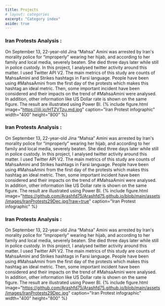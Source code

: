 ```yaml
---
title: Projects
# layout: categories
excerpt: "Category index"
aside: true
---
```


### Iran Protests Analysis : 
On September 13, 22-year-old Jina “Mahsa” Amini was arrested by Iran's morality police for “improperly” wearing her hijab, and according to her family and local media, severely beaten. She died three days later while still in police custody. In this project, I analysed twitter activity around this matter. 
I used Twitter API V2. The main metrics of this study are counts of MahsaAmini and Strikes hashtags in Farsi language. People have been using #MahsaAmini from the first day of the protests which makes this hashtag an ideal metric. Then, some important incident have been considered and their impacts on the trend of #MahsaAmini were analysed. In addition, other information like US Dollar rate is shown on the same figure. The result are illustrated using Power BI.
{% include figure.html image="https://iili.io/HTZVTzu.md.jpg" caption="Iran Protest infographic"  width="400" height="800" %}

### Iran Protests Analysis : 
On September 13, 22-year-old Jina “Mahsa” Amini was arrested by Iran's morality police for “improperly” wearing her hijab, and according to her family and local media, severely beaten. She died three days later while still in police custody. In this project, I analysed twitter activity around this matter. 
I used Twitter API V2. The main metrics of this study are counts of MahsaAmini and Strikes hashtags in Farsi language. People have been using #MahsaAmini from the first day of the protests which makes this hashtag an ideal metric. Then, some important incident have been considered and their impacts on the trend of #MahsaAmini were analysed. In addition, other information like US Dollar rate is shown on the same figure. The result are illustrated using Power BI.
{% include figure.html image="https://github.com/Arashfd75/Arashfd75.github.io/blob/main/assets/images/IranProtests29Dec.jpg?raw=true" caption="Iran Protest infographic" %}

### Iran Protests Analysis : 
On September 13, 22-year-old Jina “Mahsa” Amini was arrested by Iran's morality police for “improperly” wearing her hijab, and according to her family and local media, severely beaten. She died three days later while still in police custody. In this project, I analysed twitter activity around this matter. 
I used Twitter API V2. The main metrics of this study are counts of MahsaAmini and Strikes hashtags in Farsi language. People have been using #MahsaAmini from the first day of the protests which makes this hashtag an ideal metric. Then, some important incident have been considered and their impacts on the trend of #MahsaAmini were analysed. In addition, other information like US Dollar rate is shown on the same figure. The result are illustrated using Power BI.
{% include figure.html image="https://github.com/Arashfd75/Arashfd75.github.io/blob/main/assets/images/IranProtests29Dec.jpg" caption="Iran Protest infographic"  width="400" height="800" %}

